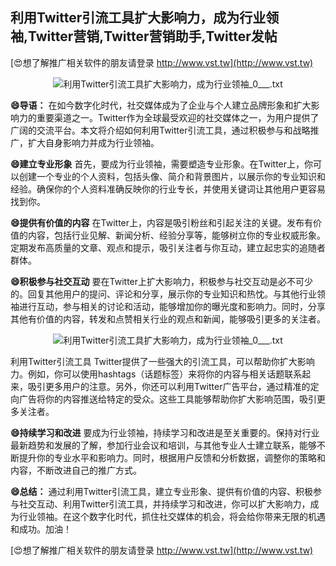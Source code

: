 ## **利用Twitter引流工具扩大影响力，成为行业领袖,Twitter营销,Twitter营销助手,Twitter发帖**

[😍想了解推广相关软件的朋友请登录 http://www.vst.tw](http://www.vst.tw)

 <center><img src="https://vst.tw/MP4/tuiguang/png/4.png" alt="利用Twitter引流工具扩大影响力，成为行业领袖_0___.txt"></center>

**😄导语：**
在如今数字化时代，社交媒体成为了企业与个人建立品牌形象和扩大影响力的重要渠道之一。Twitter作为全球最受欢迎的社交媒体之一，为用户提供了广阔的交流平台。本文将介绍如何利用Twitter引流工具，通过积极参与和战略推广，扩大自身影响力并成为行业领袖。

**😄建立专业形象**
首先，要成为行业领袖，需要塑造专业形象。在Twitter上，你可以创建一个专业的个人资料，包括头像、简介和背景图片，以展示你的专业知识和经验。确保你的个人资料准确反映你的行业专长，并使用关键词让其他用户更容易找到你。

**😄提供有价值的内容**
在Twitter上，内容是吸引粉丝和引起关注的关键。发布有价值的内容，包括行业见解、新闻分析、经验分享等，能够树立你的专业权威形象。定期发布高质量的文章、观点和提示，吸引关注者与你互动，建立起忠实的追随者群体。

**😄积极参与社交互动**
要在Twitter上扩大影响力，积极参与社交互动是必不可少的。回复其他用户的提问、评论和分享，展示你的专业知识和热忱。与其他行业领袖进行互动，参与相关的讨论和活动，能够增加你的曝光度和影响力。同时，分享其他有价值的内容，转发和点赞相关行业的观点和新闻，能够吸引更多的关注者。

 <center><img src="https://vst.tw/MP4/tuiguang/png/2.png" alt="利用Twitter引流工具扩大影响力，成为行业领袖_0___.txt"></center>

利用Twitter引流工具
Twitter提供了一些强大的引流工具，可以帮助你扩大影响力。例如，你可以使用hashtags（话题标签）来将你的内容与相关话题联系起来，吸引更多用户的注意。另外，你还可以利用Twitter广告平台，通过精准的定向广告将你的内容推送给特定的受众。这些工具能够帮助你扩大影响范围，吸引更多关注者。

**😄持续学习和改进**
要成为行业领袖，持续学习和改进是至关重要的。保持对行业最新趋势和发展的了解，参加行业会议和培训，与其他专业人士建立联系，能够不断提升你的专业水平和影响力。同时，根据用户反馈和分析数据，调整你的策略和内容，不断改进自己的推广方式。

**😄总结：**
通过利用Twitter引流工具，建立专业形象、提供有价值的内容、积极参与社交互动、利用Twitter引流工具，并持续学习和改进，你可以扩大影响力，成为行业领袖。在这个数字化时代，抓住社交媒体的机会，将会给你带来无限的机遇和成功。加油！

[😍想了解推广相关软件的朋友请登录 http://www.vst.tw](http://www.vst.tw)



